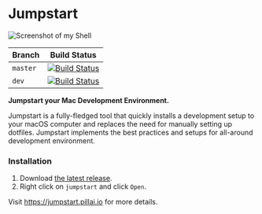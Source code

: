 
# Jumpstart

![Screenshot of my Shell](https://imgur.com/zLLU9VX.png)

| Branch | Build Status |
| --------- | ----- | 
| `master` |  [![Build Status](https://travis-ci.com/adityarpillai/jumpstart.svg?branch=master)](https://travis-ci.com/adityarpillai/jumpstart)   |
| `dev`    | [![Build Status](https://travis-ci.com/adityarpillai/jumpstart.svg?branch=dev)](https://travis-ci.com/adityarpillai/jumpstart) |

**Jumpstart your Mac Development Environment.**

Jumpstart is a fully-fledged tool that quickly installs a development setup to your macOS computer and replaces the need for manually setting up dotfiles. Jumpstart implements the best practices and setups for all-around development environment.

### Installation

1) Download [the latest release](https://github.com/adityarpillai/jumpstart/releases).
2) Right click on `jumpstart` and click `Open`. 

Visit https://jumpstart.pillai.io for more details.
